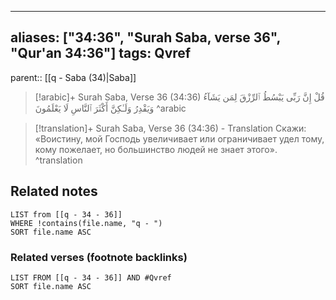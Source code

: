 
---
aliases: ["34:36", "Surah Saba, verse 36", "Qur'an 34:36"]
tags: Qvref
---

parent:: [[q - Saba (34)|Saba]]

> [!arabic]+ Surah Saba, Verse 36 (34:36)
> <span class="quran-arabic">قُلْ إِنَّ رَبِّى يَبْسُطُ ٱلرِّزْقَ لِمَن يَشَآءُ وَيَقْدِرُ وَلَـٰكِنَّ أَكْثَرَ ٱلنَّاسِ لَا يَعْلَمُونَ</span>
^arabic

> [!translation]+ Surah Saba, Verse 36 (34:36) - Translation
> Скажи: «Воистину, мой Господь увеличивает или ограничивает удел тому, кому пожелает, но большинство людей не знает этого».
^translation



## Related notes
```dataview
LIST from [[q - 34 - 36]]
WHERE !contains(file.name, "q - ")
SORT file.name ASC
```

### Related verses (footnote backlinks)
```dataview
LIST FROM [[q - 34 - 36]] AND #Qvref
SORT file.name ASC
```

